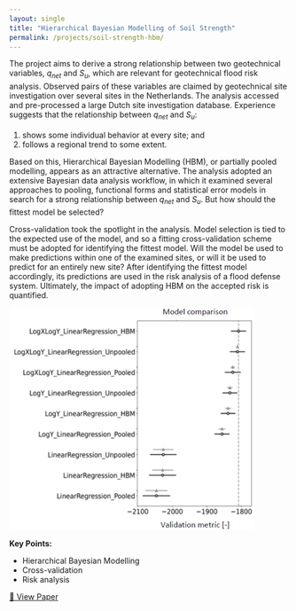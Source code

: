 ```yaml
---
layout: single
title: "Hierarchical Bayesian Modelling of Soil Strength"
permalink: /projects/soil-strength-hbm/
---
```


The project aims to derive a strong relationship between two geotechnical variables, *q<sub>net<sub>* and *S<sub>u<sub>*, which are relevant for geotechnical flood risk analysis. Observed pairs of these variables are claimed by geotechnical site investigation over several sites in the Netherlands. The analysis accessed and pre-processed a large Dutch site investigation database. Experience suggests that the relationship between *q<sub>net<sub>* and *S<sub>u<sub>*:
1. shows some individual behavior at every site; and
2. follows a regional trend to some extent.

Based on this, Hierarchical Bayesian Modelling (HBM), or partially pooled modelling, appears as an attractive alternative. The analysis adopted an extensive Bayesian data analysis workflow, in which it examined several approaches to pooling, functional forms and statistical error models in search for a strong relationship between *q<sub>net<sub>* and *S<sub>u<sub>*. But how should the fittest model be selected?

Cross-validation took the spotlight in the analysis. Model selection is tied to the expected use of the model, and so a fitting cross-validation scheme must be adopted for identifying the fittest model. Will the model be used to make predictions within one of the examined sites, or will it be used to predict for an entirely new site? After identifying the fittest model accordingly, its predictions are used in the risk analysis of a flood defense system. Ultimately, the impact of adopting HBM on the accepted risk is quantified.

<img src="/assets/hbm.png" alt="hbm" height="400"/>

**Key Points:**
- Hierarchical Bayesian Modelling
- Cross-validation
- Risk analysis

[🔗 View Paper](https://rpsonline.com.sg/proceedings/isrerm2022/html/MS-13-037.xml)